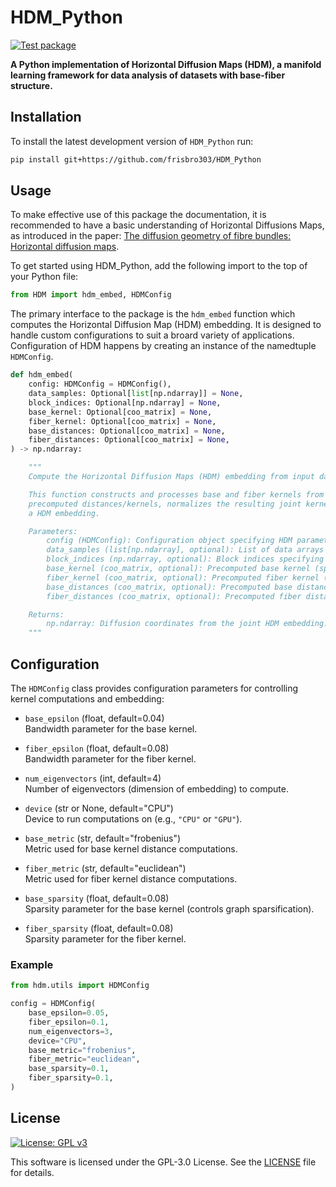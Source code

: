 # HDM_Python
[![Test package](https://github.com/frisbro303/HDM_Python/actions/workflows/test.yml/badge.svg)](https://github.com/frisbro303/HDM_Python/actions/workflows/test.yml)

**A Python implementation of Horizontal Diffusion Maps (HDM), a manifold learning framework for data analysis of datasets with base-fiber structure.**



## Installation
To install the latest development version of `HDM_Python` run:
```bash
pip install git+https://github.com/frisbro303/HDM_Python
```

## Usage
To make effective use of this package the documentation, it is recommended to have a basic understanding of Horizontal Diffusions Maps,
as introduced in the paper: [The diffusion geometry of fibre bundles: Horizontal diffusion maps](https://www.sciencedirect.com/science/article/pii/S1063520318302215).

To get started using HDM_Python, add the following import to the top of your Python file:
```python
from HDM import hdm_embed, HDMConfig
```

The primary interface to the package is the `hdm_embed` function which computes the Horizontal Diffusion Map (HDM) embedding. It is designed to handle custom configurations to suit a broard variety of applications. Configuration of HDM happens by creating an instance of the namedtuple `HDMConfig`.

```python
def hdm_embed(
    config: HDMConfig = HDMConfig(),
    data_samples: Optional[list[np.ndarray]] = None,
    block_indices: Optional[np.ndarray] = None,
    base_kernel: Optional[coo_matrix] = None,
    fiber_kernel: Optional[coo_matrix] = None,
    base_distances: Optional[coo_matrix] = None,
    fiber_distances: Optional[coo_matrix] = None,
) -> np.ndarray:

    """
    Compute the Horizontal Diffusion Maps (HDM) embedding from input data.

    This function constructs and processes base and fiber kernels from the input data or 
    precomputed distances/kernels, normalizes the resulting joint kernel, and computes 
    a HDM embedding.

    Parameters:
        config (HDMConfig): Configuration object specifying HDM parameters.
        data_samples (list[np.ndarray], optional): List of data arrays (e.g., sampled fibers).
        block_indices (np.ndarray, optional): Block indices specifying data partitioning.
        base_kernel (coo_matrix, optional): Precomputed base kernel (spatial proximity).
        fiber_kernel (coo_matrix, optional): Precomputed fiber kernel (fiber similarity).
        base_distances (coo_matrix, optional): Precomputed base distances.
        fiber_distances (coo_matrix, optional): Precomputed fiber distances.

    Returns:
        np.ndarray: Diffusion coordinates from the joint HDM embedding.
    """

```

## Configuration

The `HDMConfig` class provides configuration parameters for controlling kernel computations and embedding:

- `base_epsilon` (float, default=0.04)  
  Bandwidth parameter for the base kernel.

- `fiber_epsilon` (float, default=0.08)  
  Bandwidth parameter for the fiber kernel.

- `num_eigenvectors` (int, default=4)  
  Number of eigenvectors (dimension of embedding) to compute.

- `device` (str or None, default="CPU")  
  Device to run computations on (e.g., `"CPU"` or `"GPU"`).

- `base_metric` (str, default="frobenius")  
  Metric used for base kernel distance computations.

- `fiber_metric` (str, default="euclidean")  
  Metric used for fiber kernel distance computations.

- `base_sparsity` (float, default=0.08)  
  Sparsity parameter for the base kernel (controls graph sparsification).

- `fiber_sparsity` (float, default=0.08)  
  Sparsity parameter for the fiber kernel.

### Example

```python
from hdm.utils import HDMConfig

config = HDMConfig(
    base_epsilon=0.05,
    fiber_epsilon=0.1,
    num_eigenvectors=3,
    device="CPU",
    base_metric="frobenius",
    fiber_metric="euclidean",
    base_sparsity=0.1,
    fiber_sparsity=0.1,
)
```


## License
[![License: GPL v3](https://img.shields.io/badge/License-GPLv3-blue.svg)](https://www.gnu.org/licenses/gpl-3.0)

This software is licensed under the GPL-3.0 License. See the [LICENSE](https://github.com/frisbro303/SignDNE/blob/2347bf47a35affe612ac8d60e64805a3f1891951/LICENSE) file for details. 




